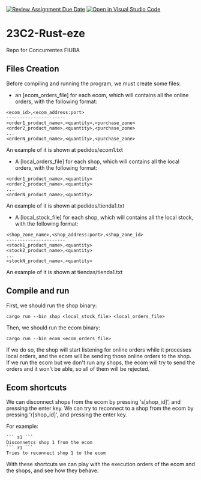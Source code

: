 [![Review Assignment Due Date](https://classroom.github.com/assets/deadline-readme-button-24ddc0f5d75046c5622901739e7c5dd533143b0c8e959d652212380cedb1ea36.svg)](https://classroom.github.com/a/AdDZ0HGe)
[![Open in Visual Studio Code](https://classroom.github.com/assets/open-in-vscode-718a45dd9cf7e7f842a935f5ebbe5719a5e09af4491e668f4dbf3b35d5cca122.svg)](https://classroom.github.com/online_ide?assignment_repo_id=12589822&assignment_repo_type=AssignmentRepo)

# 23C2-Rust-eze

Repo for Concurrentes FIUBA

## Files Creation

Before compiling and running the program, we must create some files:

- an [ecom_orders_file] for each ecom, which will contains all the online orders, with the following format:

```
<ecom_id>,<ecom_address:port>
----------------------
<order1_product_name>,<quantity>,<purchase_zone>
<order2_product_name>,<quantity>,<purchase_zone>
...
<orderN_product_name>,<quantity>,<purchase_zone>
```
An example of it is shown at pedidos/ecom1.txt

- A [local_orders_file] for each shop, which will contains all the local orders, with the following format:

```
<order1_product_name>,<quantity>
<order2_product_name>,<quantity>
...
<orderN_product_name>,<quantity>
```
An example of it is shown at pedidos/tienda1.txt


- A [local_stock_file] for each shop, which will contains all the local stock, with the following format:

```
<shop_zone_name>,<shop_address:port>,<shop_zone_id>
----------------------
<stock1_product_name>,<quantity>
<stock2_product_name>,<quantity>
...
<stockN_product_name>,<quantity>
```
An example of it is shown at tiendas/tienda1.txt

## Compile and run

First, we should run the shop binary:

```
cargo run --bin shop <local_stock_file> <local_orders_file>
```

Then, we should run the ecom binary:

```
cargo run --bin ecom <ecom_orders_file>
```

If we do so, the shop will start listening for online orders while it processes local orders, and the ecom will be sending those online orders to the shop.
If we run the ecom but we don't run any shops, the ecom will try to send the orders and it won't be able, so all of them will be rejected.

## Ecom shortcuts

We can disconnect shops from the ecom by pressing 's[shop_id]', and pressing the enter key.
We can try to reconnect to a shop from the ecom by pressing 'r[shop_id]', and pressing the enter key.

For example:
    
    ``` s1 ```
    Disconnetcs shop 1 from the ecom
    ``` r1 ```
    Tries to reconnect shop 1 to the ecom

With these shortcuts we can play with the execution orders of the ecom and the shops, and see how they behave.